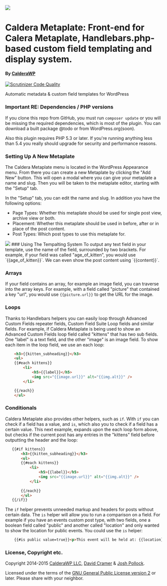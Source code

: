 

<img src="https://calderawp.com/public/cwp-content/uploads/2015/01/calderawp-logo.png" >

# Caldera Metaplate: Front-end for Calera Metaplate, Handlebars.php-based custom field templating and display system.
#### By <a href="https://CalderaWP.com" title="CalderaWP: Transform Your WordPress Experience">CalderaWP</a>

[![Scrutinizer Code Quality](https://scrutinizer-ci.com/g/Desertsnowman/caldera-metaplate/badges/quality-score.png?b=master)](https://scrutinizer-ci.com/g/Desertsnowman/caldera-metaplate/?branch=master)

Automatic metadata &amp; custom field templates for WordPress


### Important RE: Dependencies / PHP versions
If you clone this repo from GitHub, you must run `composer update` or you will be missing the required dependencies, which is most of the plugin. You can download a built package @todo or from WordPress.org(soon).

Also this plugin requires PHP 5.3 or later. If you're running anything less than 5.4 you really should upgrade for security and performance reasons.

### Setting Up A New Metaplate
The Caldera Metaplate menu is located in the WordPress Appearance menu. From there you can create a new Metaplate by clicking the "Add New" button. This will open a modal where you can give your metaplate a name and slug. Then you will be taken to the metaplate editor, starting with the "Setup" tab.

In the "Setup" tab, you can edit the name and slug. In addition you have the following options:

* Page Types: Whether this metaplate should be used for single post view, archive view or both.
* Placement: Whether this metaplate should be used in before, after or in place of the post content.
* Post Types: Which post types to use this metaplate for.

<img src="http://calderawp.com/public/cwp-content/uploads/2015/02/metaplate-settings.png" >
### Using The Tempalting System
To output any text field in your template, use the name of the field, surrounded by two brackets. For example, if your field was called "age_of_kitten", you would use `{{age_of_kitten}}`. We can even show the post content using `{{content}}`.

### Arrays
If your field contains an array, for example an image field, you can traverse into the array keys. For example, with a field called "picture" that contained a key "url", you would use `{{picture.url}}` to get the URL for the image. 

### Loops
Thanks to Handlebars helpers you can easily loop through Advanced Custom Fields repeater fields, Custom Field Suite Loop fields and similar fields. For example, if Caldera Metaplate is being used to show an Advanced Custom Fields loop field called "kittens" that has two sub fields. One "label" is a text field, and the other "image" is an image field. To show each item in the loop field, we use an each loop:

```html
	<h3>{{kitten_subheading}}</h3>
	<ul>
	{{#each kittens}}
		<li>
			<h5>{{label}}</h5>
			<img src="{{image.url}}" alt="{{img.alt}}" />
		</li>

	{{/each}}
	</ul>
```

### Conditionals
Caldera Metaplate also provides other helpers, such as `if`. With `if` you can check if a field has a value, and `is`, which also you to check if a field has a certain value. This next example, expands upon the each loop form above, but checks if the current post has any entries in the "kittens" field before outputting the header and the loop:

 ```html
    {{#if kittens}}
        <h3>{{kitten_subheading}}</h3>
        <ul>
        {{#each kittens}}
            <li>
                <h5>{{label}}</h5>
                <img src="{{image.url}}" alt="{{img.alt}}" />
            </li>
     
        {{/each}}
        </ul>
    {{/if}}
```

The `if` helper prevents unneeded markup and headers for posts without certain data. The `is` helper will allow you to run a comparison on a field. For example if you have an events custom post type, with two fields, one a boolean field called "public" and another called "location" and only wanted to show the location for public events. You could use the `is` helper:

```html
    {{#is public value=true}}<p>This event will be held at: {{location}}</p>{{/is}}
```

### License, Copyright etc.
Copyright 2014-2015 [CalderaWP LLC](https://CalderaWP.com), [David Cramer](http://digilab.co.za/) & [Josh Pollock](http://JoshPress.net).

Licensed under the terms of the [GNU General Public License version 2](http://www.gnu.org/licenses/gpl-2.0.html) or later. Please share with your neighbor.
    
   


